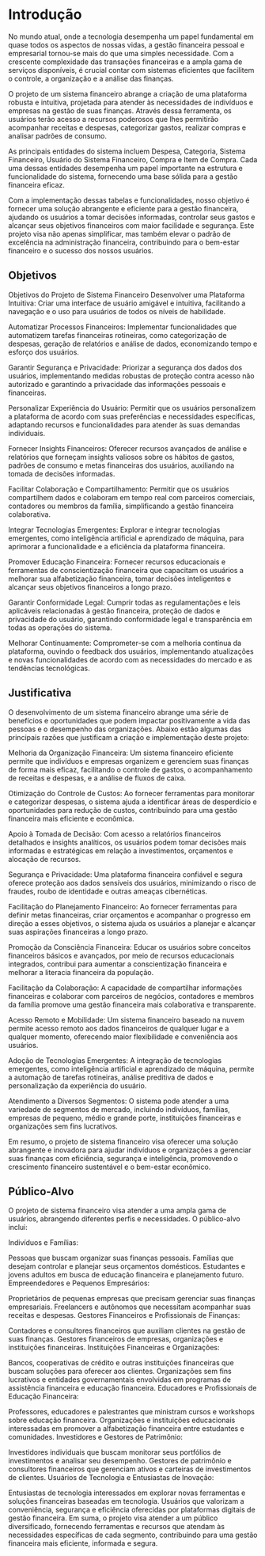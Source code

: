 # Introdução

No mundo atual, onde a tecnologia desempenha um papel fundamental em quase todos os aspectos de nossas vidas, a gestão financeira pessoal e empresarial tornou-se mais do que uma simples necessidade. Com a crescente complexidade das transações financeiras e a ampla gama de serviços disponíveis, é crucial contar com sistemas eficientes que facilitem o controle, a organização e a análise das finanças.

O projeto de um sistema financeiro abrange a criação de uma plataforma robusta e intuitiva, projetada para atender às necessidades de indivíduos e empresas na gestão de suas finanças. Através dessa ferramenta, os usuários terão acesso a recursos poderosos que lhes permitirão acompanhar receitas e despesas, categorizar gastos, realizar compras e analisar padrões de consumo.

As principais entidades do sistema incluem Despesa, Categoria, Sistema Financeiro, Usuário do Sistema Financeiro, Compra e Item de Compra. Cada uma dessas entidades desempenha um papel importante na estrutura e funcionalidade do sistema, fornecendo uma base sólida para a gestão financeira eficaz.

Com a implementação dessas tabelas e funcionalidades, nosso objetivo é fornecer uma solução abrangente e eficiente para a gestão financeira, ajudando os usuários a tomar decisões informadas, controlar seus gastos e alcançar seus objetivos financeiros com maior facilidade e segurança. Este projeto visa não apenas simplificar, mas também elevar o padrão de excelência na administração financeira, contribuindo para o bem-estar financeiro e o sucesso dos nossos usuários.

## Objetivos


Objetivos do Projeto de Sistema Financeiro
Desenvolver uma Plataforma Intuitiva: Criar uma interface de usuário amigável e intuitiva, facilitando a navegação e o uso para usuários de todos os níveis de habilidade.

Automatizar Processos Financeiros: Implementar funcionalidades que automatizem tarefas financeiras rotineiras, como categorização de despesas, geração de relatórios e análise de dados, economizando tempo e esforço dos usuários.

Garantir Segurança e Privacidade: Priorizar a segurança dos dados dos usuários, implementando medidas robustas de proteção contra acesso não autorizado e garantindo a privacidade das informações pessoais e financeiras.

Personalizar Experiência do Usuário: Permitir que os usuários personalizem a plataforma de acordo com suas preferências e necessidades específicas, adaptando recursos e funcionalidades para atender às suas demandas individuais.

Fornecer Insights Financeiros: Oferecer recursos avançados de análise e relatórios que forneçam insights valiosos sobre os hábitos de gastos, padrões de consumo e metas financeiras dos usuários, auxiliando na tomada de decisões informadas.

Facilitar Colaboração e Compartilhamento: Permitir que os usuários compartilhem dados e colaboram em tempo real com parceiros comerciais, contadores ou membros da família, simplificando a gestão financeira colaborativa.

Integrar Tecnologias Emergentes: Explorar e integrar tecnologias emergentes, como inteligência artificial e aprendizado de máquina, para aprimorar a funcionalidade e a eficiência da plataforma financeira.

Promover Educação Financeira: Fornecer recursos educacionais e ferramentas de conscientização financeira que capacitam os usuários a melhorar sua alfabetização financeira, tomar decisões inteligentes e alcançar seus objetivos financeiros a longo prazo.

Garantir Conformidade Legal: Cumprir todas as regulamentações e leis aplicáveis relacionadas à gestão financeira, proteção de dados e privacidade do usuário, garantindo conformidade legal e transparência em todas as operações do sistema.

Melhorar Continuamente: Comprometer-se com a melhoria contínua da plataforma, ouvindo o feedback dos usuários, implementando atualizações e novas funcionalidades de acordo com as necessidades do mercado e as tendências tecnológicas.






## Justificativa

O desenvolvimento de um sistema financeiro abrange uma série de benefícios e oportunidades que podem impactar positivamente a vida das pessoas e o desempenho das organizações. Abaixo estão algumas das principais razões que justificam a criação e implementação deste projeto:

Melhoria da Organização Financeira: Um sistema financeiro eficiente permite que indivíduos e empresas organizem e gerenciem suas finanças de forma mais eficaz, facilitando o controle de gastos, o acompanhamento de receitas e despesas, e a análise de fluxos de caixa.

Otimização do Controle de Custos: Ao fornecer ferramentas para monitorar e categorizar despesas, o sistema ajuda a identificar áreas de desperdício e oportunidades para redução de custos, contribuindo para uma gestão financeira mais eficiente e econômica.

Apoio à Tomada de Decisão: Com acesso a relatórios financeiros detalhados e insights analíticos, os usuários podem tomar decisões mais informadas e estratégicas em relação a investimentos, orçamentos e alocação de recursos.

Segurança e Privacidade: Uma plataforma financeira confiável e segura oferece proteção aos dados sensíveis dos usuários, minimizando o risco de fraudes, roubo de identidade e outras ameaças cibernéticas.

Facilitação do Planejamento Financeiro: Ao fornecer ferramentas para definir metas financeiras, criar orçamentos e acompanhar o progresso em direção a esses objetivos, o sistema ajuda os usuários a planejar e alcançar suas aspirações financeiras a longo prazo.

Promoção da Consciência Financeira: Educar os usuários sobre conceitos financeiros básicos e avançados, por meio de recursos educacionais integrados, contribui para aumentar a conscientização financeira e melhorar a literacia financeira da população.

Facilitação da Colaboração: A capacidade de compartilhar informações financeiras e colaborar com parceiros de negócios, contadores e membros da família promove uma gestão financeira mais colaborativa e transparente.

Acesso Remoto e Mobilidade: Um sistema financeiro baseado na nuvem permite acesso remoto aos dados financeiros de qualquer lugar e a qualquer momento, oferecendo maior flexibilidade e conveniência aos usuários.

Adoção de Tecnologias Emergentes: A integração de tecnologias emergentes, como inteligência artificial e aprendizado de máquina, permite a automação de tarefas rotineiras, análise preditiva de dados e personalização da experiência do usuário.

Atendimento a Diversos Segmentos: O sistema pode atender a uma variedade de segmentos de mercado, incluindo indivíduos, famílias, empresas de pequeno, médio e grande porte, instituições financeiras e organizações sem fins lucrativos.

Em resumo, o projeto de sistema financeiro visa oferecer uma solução abrangente e inovadora para ajudar indivíduos e organizações a gerenciar suas finanças com eficiência, segurança e inteligência, promovendo o crescimento financeiro sustentável e o bem-estar econômico.

## Público-Alvo

O projeto de sistema financeiro visa atender a uma ampla gama de usuários, abrangendo diferentes perfis e necessidades. O público-alvo inclui:

Indivíduos e Famílias:

Pessoas que buscam organizar suas finanças pessoais.
Famílias que desejam controlar e planejar seus orçamentos domésticos.
Estudantes e jovens adultos em busca de educação financeira e planejamento futuro.
Empreendedores e Pequenos Empresários:

Proprietários de pequenas empresas que precisam gerenciar suas finanças empresariais.
Freelancers e autônomos que necessitam acompanhar suas receitas e despesas.
Gestores Financeiros e Profissionais de Finanças:

Contadores e consultores financeiros que auxiliam clientes na gestão de suas finanças.
Gestores financeiros de empresas, organizações e instituições financeiras.
Instituições Financeiras e Organizações:

Bancos, cooperativas de crédito e outras instituições financeiras que buscam soluções para oferecer aos clientes.
Organizações sem fins lucrativos e entidades governamentais envolvidas em programas de assistência financeira e educação financeira.
Educadores e Profissionais de Educação Financeira:

Professores, educadores e palestrantes que ministram cursos e workshops sobre educação financeira.
Organizações e instituições educacionais interessadas em promover a alfabetização financeira entre estudantes e comunidades.
Investidores e Gestores de Patrimônio:

Investidores individuais que buscam monitorar seus portfólios de investimentos e analisar seu desempenho.
Gestores de patrimônio e consultores financeiros que gerenciam ativos e carteiras de investimentos de clientes.
Usuários de Tecnologia e Entusiastas de Inovação:

Entusiastas de tecnologia interessados em explorar novas ferramentas e soluções financeiras baseadas em tecnologia.
Usuários que valorizam a conveniência, segurança e eficiência oferecidas por plataformas digitais de gestão financeira.
Em suma, o projeto visa atender a um público diversificado, fornecendo ferramentas e recursos que atendam às necessidades específicas de cada segmento, contribuindo para uma gestão financeira mais eficiente, informada e segura.





